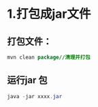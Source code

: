 # 1.打包成jar文件

## 打包文件：
```java
mvn clean package//清理并打包
```
## 运行jar 包
```java
java -jar xxxx.jar
```